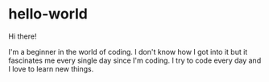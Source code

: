 # hello-world

Hi there!

I'm a beginner in the world of coding. I don't know how I got into it but it fascinates me every single day since I'm coding. I try to code every day and I love to learn new things. 
